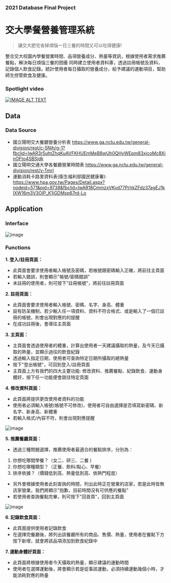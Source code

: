 ### 2021 Database Final Project
# 交大學餐營養管理系統
> 讓交大肥宅省掉煩惱一日三餐的時間又可以吃得健康!

整合交大校園內學餐營業時間、品項營養成分、熱量等資訊，根據使用者需求推薦餐點，解決每日煩惱三餐的困擾
同時建立使用者資料庫，透過註冊帳號及資料，記錄個人飲食記錄。統計使用者每日攝取的營養成分，給予建議的運動項目，幫助師生控管飲食及健康。

### Spotlight video
[![IMAGE ALT TEXT](https://github.com/Tristaaaa/NCTU_StudentCafeteria_ManageSystem/blob/main/demo/homepage.png)](https://www.youtube.com/watch?v=OZ9mM3XkSYU)

## Data
### Data Source
- 國立陽明交大餐廳營養分析表
https://www.ga.nctu.edu.tw/general-division/rest/c-5Njh/g-1?fbclid=IwAR3r5uhtZhqKuAVFKHUEmMeB8wUh0QHyWEpm83xjcoMc8XinOFto4SBSjdk
- 國立陽明交通大學各餐廳營業時間表
https://www.ga.nctu.edu.tw/general-division/rest/v-TmrI
- 運動消耗卡路里資料表(衛生福利部國民健康署):
https://www.hpa.gov.tw/Pages/Detail.aspx?nodeid=571&pid=9738&fbclid=IwAR18CmmzxVKvd77PrhkZFdz37agEJ1kIXW16m3V3OlP_K1jGDMsp67rd-Lo

## Application
### Interface
![image](https://github.com/Tristaaaa/NCTU_StudentCafeteria_ManageSystem/blob/main/demo/interface.png)

### Functions
**1. 登入/註冊頁面：**
- 此頁面會要求使用者輸入帳號及密碼，若帳號跟密碼輸入正確，將前往主頁面
- 若輸入錯誤，則會顯示"帳號/密碼錯誤"
- 未註冊的使用者，則可按下"註冊帳號"，將前往註冊頁面

**2. 註冊頁面：**
- 此頁面會要求使用者輸入帳號、密碼、名字、身高、體重
- 設有防呆機制，若少輸入任一項資料、資料不符合格式、或是輸入了一個已註冊的帳號，則會出現對應的的提醒
- 在成功註冊後，會導往主頁面

**3. 主頁面：**
- 主頁面會透過使用者的體重，計算出使用者一天建議攝取的熱量，及今天已攝取的熱量，並顯示過往的飲食紀錄
- 透過輸入指定日期，使用者可查詢特定日期所攝取的總熱量
- 按下"登出帳號"，可回到登入/註冊頁面
- 主頁面上方有我們的四大主要功能: 修改資料、推薦餐點、紀錄飲食、運動身體好，按下任一功能便會跳往特定頁面

**4. 修改資料頁面：**
- 此頁面將提供更改使用者資料的功能
- 使用者必須輸入帳號(帳號不可修改)，使用者可自由選擇是否填寫新密碼、新名字、新身高、新體重
- 若輸入格式/內容不符，則會出現對應提醒

![image](https://github.com/Tristaaaa/NCTU_StudentCafeteria_ManageSystem/blob/main/demo/application.gif)


**5. 推薦餐廳頁面：**
- 透過三種問題選擇，推薦使用者最適合的餐點排序，分別為：
1. 你想吃哪間學餐？（女二、研三、二餐 )
2. 你想吃哪種類型？（正餐、飲料/點心、早餐）
3. 排序依據？（價錢低到高、熱量低到高、依熱門程度）
- 另外會根據使用者此刻查詢的時間，列出此時正在營業的店家，若是此時皆無店家營業，我們將顯示"抱歉，目前時間沒有可供應的餐點"
- 若使用者查詢餐點完畢，則可按下"回首頁"，回到主頁面

![image](https://github.com/Tristaaaa/NCTU_StudentCafeteria_ManageSystem/blob/main/demo/recommendation.gif)

**6. 記錄飲食頁面：**
- 此頁面提供使用者記錄飲食
- 在選擇完餐廳後，將列出該餐廳所有的商品、售價、熱量，使用者在餐點下方按下新增，就會將該品項添加到飲食紀錄中

**7. 運動身體好頁面：**
- 此頁面將根據使用者今天攝取的熱量，顯示建議的運動時間
- 使用者在選擇運動後，將會顯示若是從事該運動，必須持續運動幾個小時，才能消耗對應的熱量


